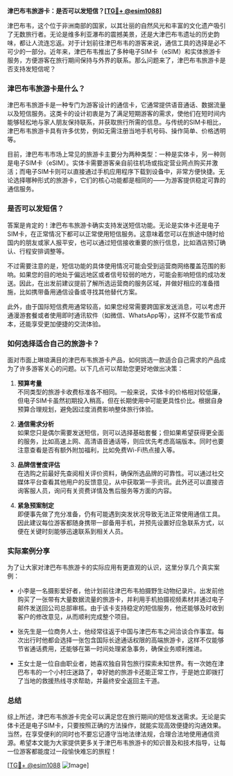 **津巴布韦旅游卡：是否可以发短信？[[TG💪+ @esim1088](https://t.me/s/esim1088)]**

津巴布韦，这个位于非洲南部的国家，以其壮丽的自然风光和丰富的文化遗产吸引了无数旅行者。无论是维多利亚瀑布的震撼美景，还是大津巴布韦遗址的历史韵味，都让人流连忘返。对于计划前往津巴布韦的游客来说，通信工具的选择是必不可少的一部分。近年来，津巴布韦推出了多种电子SIM卡（eSIM）和实体旅游卡服务，方便游客在旅行期间保持与外界的联系。那么问题来了，津巴布韦旅游卡是否支持发短信呢？

### 津巴布韦旅游卡是什么？

津巴布韦旅游卡是一种专门为游客设计的通信卡，它通常提供语音通话、数据流量以及短信服务。这类卡的设计初衷是为了满足短期游客的需求，使他们在短时间内能够轻松地与家人朋友保持联系，并获取旅行所需的信息。与传统的SIM卡相比，津巴布韦旅游卡具有许多优势，例如无需注册当地手机号码、操作简单、价格透明等。

目前，津巴布韦市场上常见的旅游卡主要分为两种类型：一种是实体卡，另一种则是电子SIM卡（eSIM）。实体卡需要游客亲自前往机场或指定营业网点购买并激活；而电子SIM卡则可以直接通过手机应用程序下载到设备中，非常方便快捷。无论选择哪种形式的旅游卡，它们的核心功能都是相同的——为游客提供稳定可靠的通信服务。

### 是否可以发短信？

答案是肯定的！津巴布韦旅游卡确实支持发送短信功能。无论是实体卡还是电子SIM卡，在正常情况下都可以正常使用短信服务。这意味着您可以在旅途中随时给国内的朋友或家人报平安，也可以通过短信接收重要的旅行信息，比如酒店预订确认、行程安排调整等。

不过需要注意的是，短信功能的具体使用情况可能会受到运营商网络覆盖范围的影响。如果您的目的地处于偏远地区或者信号较弱的地方，可能会影响短信的成功发送。因此，在出发前建议提前了解所选运营商的服务区域，并做好相应的准备措施，比如携带备用通信设备或寻找其他替代方案。

此外，由于国际短信费用通常较高，如果您经常需要跨国家发送消息，可以考虑开通漫游套餐或者使用即时通讯软件（如微信、WhatsApp等），这样不仅能节省成本，还能享受更加便捷的交流体验。

### 如何选择适合自己的旅游卡？

面对市面上琳琅满目的津巴布韦旅游卡产品，如何挑选一款适合自己需求的产品成为了许多游客关心的问题。以下几点可以帮助您更好地做出决策：

1. **预算考量**  
   不同类型的旅游卡收费标准各不相同。一般来说，实体卡的价格相对较低廉，但电子SIM卡虽然初期投入稍高，但在长期使用中可能更具性价比。根据自身预算合理规划，避免因过度消费影响整体旅行体验。

2. **通信需求分析**  
   如果您只是偶尔需要发送短信，则可以选择基础套餐；但如果希望获得更全面的服务，比如高速上网、高清语音通话等，则应优先考虑高端版本。同时也要注意查看是否有额外附加福利，比如免费Wi-Fi热点接入等。

3. **品牌信誉度评估**  
   在选购之前最好先查阅相关评价资料，确保所选品牌的可靠性。可以通过社交媒体平台查看其他用户的反馈意见，从中获取第一手资讯。此外还可以直接咨询客服人员，询问有关资费详情及售后服务等方面的内容。

4. **紧急预案制定**  
   即便事先做了充分准备，仍有可能遇到突发状况导致无法正常使用通信工具。因此建议每位游客都随身携带一部备用手机，并预先设置好应急联系方式，以便在关键时刻能够迅速联系到相关人员。

### 实际案例分享

为了让大家对津巴布韦旅游卡的实际应用有更直观的认识，这里分享几个真实案例：

- 小李是一名摄影爱好者，他计划前往津巴布韦拍摄野生动物纪录片。出发前他购买了一张带有大量数据流量的旅游卡，并利用手机拍摄视频素材并通过电子邮件发送回公司总部审核。由于该卡支持稳定的短信服务，他还能够及时收到客户的修改意见，从而顺利完成整个项目。
  
- 张先生是一位商务人士，他经常往返于中国与津巴布韦之间洽谈合作事宜。每次出行时他都会选择一张包含国际长途通话权限的高端旅游卡，这样不仅能够节省通话费用，还能够在第一时间处理紧急事务，确保业务顺利推进。

- 王女士是一位自由职业者，她喜欢独自背包旅行探索未知世界。有一次她在津巴布韦的一个小村庄迷路了，幸好她的旅游卡还能正常工作，于是她立即拨打了当地的救援热线寻求帮助，并最终安全返回主干道。

### 总结

综上所述，津巴布韦旅游卡完全可以满足您在旅行期间的短信发送需求。无论是实体卡还是电子SIM卡，只要按照正确的方法操作，就能实现高效便捷的沟通效果。当然，在享受便利的同时也不要忘记遵守当地法律法规，合理合法地使用通信资源。希望本文能为大家提供更多关于津巴布韦旅游卡的知识普及和技术指导，让每一位游客都能度过一段愉快难忘的旅程！

[[TG💪+ @esim1088](https://t.me/s/esim1088) ![Image](https://i.postimg.cc/4NQfJmqS/Snipaste-2025-05-13-00-14-12.png)]